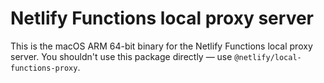 # Netlify Functions local proxy server

This is the macOS ARM 64-bit binary for the Netlify Functions local proxy server. You shouldn't use this package
directly — use `@netlify/local-functions-proxy`.
